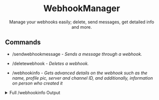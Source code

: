 <div align='center'>
<h1> WebhookManager </h1>
  Manage your webhooks easily; delete, send messages, get detailed info and more.
</div>

  ## Commands
  - /sendwebhookmessage - *Sends a message through a webhook.*


  - /deletewebhook -  *Deletes a webhook.*

  
  - /webhookinfo - *Gets advanced details on the webhook such as the name, profile pic, server and channel ID, and additionally, information on person who created it*
  <details><summary>Full /webhookinfo Output</summary>
    - Webhook Username <br>
    - Webhook ID<br>
    - Webhook Token<br>
    - Channel ID<br>
    - Server ID<br>
    - Webhook Profile Picture<br>
    - Webhook Type<br>
    - Creator UserID<br>
    - Creator Username<br>
    - Creator Profile<br>
  </details>
